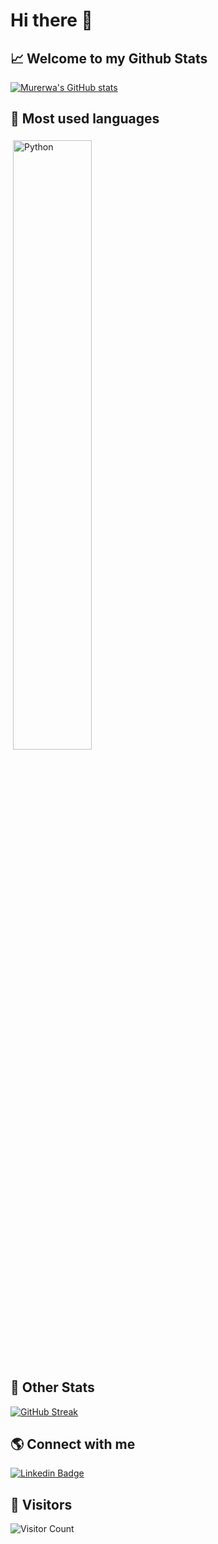 # Hi there 👋
## 📈 Welcome to my Github Stats



[![Murerwa's GitHub stats](https://github-readme-stats.vercel.app/api?username=kmurerwa&theme=gotham&include_all_commits=true&count_private=true&show_icons=true)](https://github.com/xwaxes/github-readme-stats)


## 🧰 Most used languages
<img src="https://github-readme-stats.vercel.app/api/top-langs/?username=kmurerwa&layout=compact&theme=gotham&hide=jupyter%20notebook,css,js,html&langs_count=10" width="80" alt="Python" style="vertical-align:top; margin:4px; width:50%">


## 🌱 Other Stats
[![GitHub Streak](https://streak-stats.demolab.com/?user=kmurerwa)](https://git.io/streak-stats)



## 🌎 Connect with me

[![Linkedin Badge](https://img.shields.io/badge/-LinkedIn-blue?style=flat-square&logo=Linkedin&logoColor=white&link=https://www.linkedin.com/in/kenneth-murerwa-9482b114b/)](https://www.linkedin.com/in/kenneth-murerwa-9482b114b/)

## 🧔 Visitors
![Visitor Count](https://profile-counter.glitch.me/{kmurerwa}/count.svg)




<!--
**xwaxes01/xwaxes01** is a ✨ _special_ ✨ repository because its `README.md` (this file) appears on your GitHub profile.

Here are some ideas to get you started:

- 🔭 I’m currently working on ...
- 🌱 I’m currently learning ...
- 👯 I’m looking to collaborate on ...
- 🤔 I’m looking for help with ...
- 💬 Ask me about ...
- 📫 How to reach me: ...
- 😄 Pronouns: ...
- ⚡ Fun fact: ...
-->
